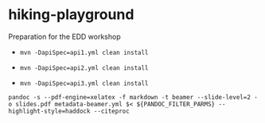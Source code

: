 # hiking-playground
Preparation for the EDD workshop


- `mvn -DapiSpec=api1.yml clean install`

- `mvn -DapiSpec=api2.yml clean install`

- `mvn -DapiSpec=api3.yml clean install`








```
pandoc -s --pdf-engine=xelatex -f markdown -t beamer --slide-level=2 -o slides.pdf metadata-beamer.yml $< ${PANDOC_FILTER_PARMS} --highlight-style=haddock --citeproc
```